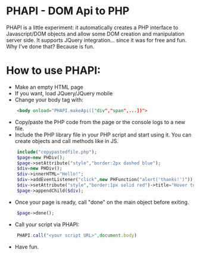 PHAPI - DOM Api to PHP
======================

PHAPI is a little experiment: it automatically creates a PHP interface to Javascript/DOM objects and allow some DOM creation and manipulation server side.
It supports JQuery integration... since it was for free and fun.
Why I've done that? Because is fun.

How to use PHAPI:
=================

- Make an empty HTML page
- If you want, load JQuery/JQuery mobile
- Change your body tag with:

```html
	<body onload="PHAPI.makeApi(["div","span",...])">
```

- Copy/paste the PHP code from the page or the console logs to a new file.
- Include the PHP library file in your PHP script and start using it. You can create objects and call methods like in JS.

```php
	include("copypastedfile.php");
	$page=new PHDiv();
	$page->setAttribute("style","border:2px dashed blue");
	$div=new PHDiv();
	$div->innerHTML="Hello!";
	$div->addEventListener("click",new PHFunction("alert('thanks!')"));
	$div->setAttribute("style","border:1px solid red")->title="Hover to see me!";
	$page->appendChild($div);
```

- Once your page is ready, call "done" on the main object before exiting.

```php
	$page->done();
```

- Call your script via PHAPI:

```javascript
	PHAPI.call("<your script URL>",document.body)
```
- Have fun.
